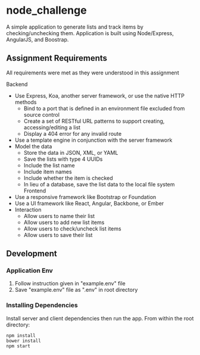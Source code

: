 node_challenge
=======

A simple application to generate lists and track items by checking/unchecking them. Application is built using Node/Express, AngularJS, and Boostrap.

## Assignment Requirements
All requirements were met as they were understood in this assignment

Backend
- Use Express, Koa, another server framework, or use the native HTTP methods
  - Bind to a port that is defined in an environment file excluded from source control
  - Create a set of RESTful URL patterns to support creating, accessing/editing a list
  - Display a 404 error for any invalid route
- Use a template engine in conjunction with the server framework
- Model the data
  - Store the data in JSON, XML, or YAML
  - Save the lists with type 4 UUIDs
  - Include the list name
  - Include item names
  - Include whether the item is checked
  - In lieu of a database, save the list data to the local file system
Frontend
- Use a responsive framework like Bootstrap or Foundation
- Use a UI framework like React, Angular, Backbone, or Ember
- Interaction
  - Allow users to name their list
  - Allow users to add new list items
  - Allow users to check/uncheck list items
  - Allow users to save their list

## Development

### Application Env

1. Follow instruction given in "example.env" file
2. Save "example.env" file as ".env" in root directory

### Installing Dependencies
Install server and client dependencies then run the app. From within the root directory:

```
npm install
bower install
npm start
```
